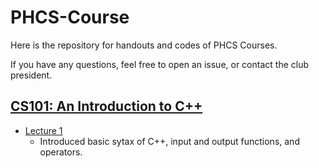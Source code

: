 # PHCS-Course
Here is the repository for handouts and codes of PHCS Courses.

If you have any questions, feel free to open an issue, or contact the club president.
## [CS101: An Introduction to C++](https://github.com/WilliamLi0623/PHCS-Course/tree/main/CS101)
- [Lecture 1]([https://github.com/WilliamLi0623/PHCS-Course/tree/main/CS101/Lecture1](https://github.com/WilliamLi0623/PHCS-Course/tree/ae4274bdf2dadea9cf9b36d5c7f8ebf043485bd0/CS101/Lecture1)https://github.com/WilliamLi0623/PHCS-Course/tree/ae4274bdf2dadea9cf9b36d5c7f8ebf043485bd0/CS101/Lecture1)
  - Introduced basic sytax of C++, input and output functions, and operators.
